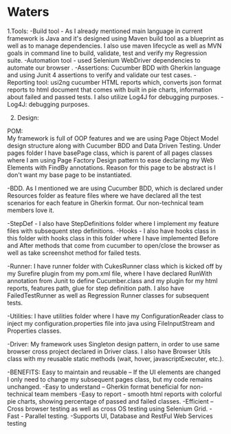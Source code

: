 # Waters
1.Tools:
-Build tool - As I already mentioned main language in current framework is Java and it's designed using Maven build tool as a blueprint as well as to manage dependencies. I also use maven lifecycle as well as MVN goals in command line to build, validate, test and verify my Regression suite. 
-Automation tool - used Selenium WebDriver dependencies to automate our browser . 
-Assertions: Cucumber BDD with Gherkin language and using Junit 4 assertions to verify and validate our test cases. 
-Reporting tool: usi2ng cucumber HTML reports which, converts json format reports to html document that comes with built in pie charts, information about failed and passed tests. I also utilize Log4J for debugging purposes.
-Log4J: debugging purposes.

2. Design: 

POM:   
My framework is full of OOP features and we are using Page Object Model design structure along with Cucumber BDD and Data Driven Testing. 
Under pages folder I have basePage class, which is parent of all pages classes where I am using Page Factory Design pattern to ease declaring my Web Elements with FindBy annotations. Reason for this page to be abstract is I don't want my base page to be instantiated. 

-BDD. As I mentioned we are using Cucumber BDD, which is declared under Resources folder as feature files where we have declared all the test scenarios for each feature in Gherkin format. Our non-technical team members love it. 

-StepDef - I also have StepDefinitions folder where I implement my feature files with subsequent step definitions. 
-Hooks  - I also have hooks class in this folder with hooks class in this folder where I have implemented Before and After methods that come from cucumber to open/close the browser as well as take screenshot method for failed tests. 

-Runner: I have runner folder with CukesRunner class which is kicked off by my Surefire plugin from my pom.xml file, where I have declared RunWith annotation from Junit to define Cucumber.class and my plugin for my html reports, features path, glue for step definition path.
I also have FailedTestRunner as well as Regression Runner classes for subsequent tests.


-Utilities: I have utilities folder where I have my ConfigurationReader class to inject my configuration.properties file into java using FileInputStream and Properties classes. 

-Driver: My framework uses Singleton design pattern, in order to use same browser cross project declared in Driver class. 
I also have Browser Utils class with my reusable static methods (wait, hover, javascriptExecuter, etc.). 


-BENEFITS:
Easy to maintain and reusable – If the UI elements are changed I only need to change my subsequent pages class, but my code remains unchanged. 
-Easy to understand – Gherkin format beneficial for non-technical team members
-Easy to report - smooth html reports with colorful pie charts, showing percentage of passed and failed classes. 
-Efficient – Cross browser testing as well as cross OS testing using Selenium Grid. 
-Fast - Parallel testing. 
-Supports UI, Database and RestFul Web Services testing 


